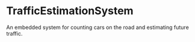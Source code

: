 # TrafficEstimationSystem
An embedded system for counting cars on the road and estimating future traffic.

